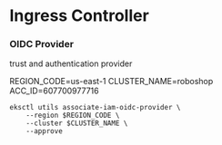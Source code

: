 # Ingress Controller

### OIDC Provider

trust and authentication 
provider

REGION_CODE=us-east-1 CLUSTER_NAME=roboshop
ACC_ID=607700977716
```
eksctl utils associate-iam-oidc-provider \
    --region $REGION_CODE \
    --cluster $CLUSTER_NAME \
    --approve
```